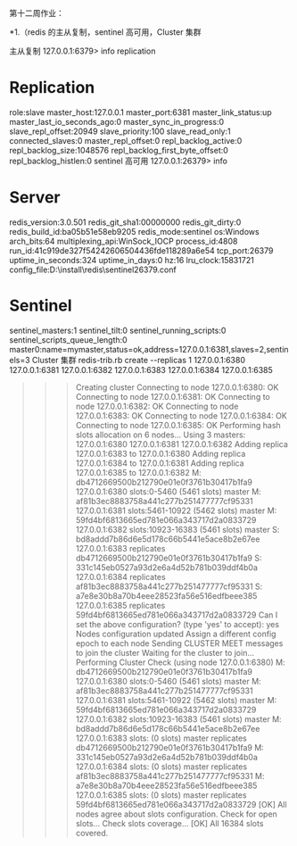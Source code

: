第十二周作业：

*1.（redis 的主从复制，sentinel 高可用，Cluster 集群

主从复制
127.0.0.1:6379> info replication
# Replication
role:slave
master_host:127.0.0.1
master_port:6381
master_link_status:up
master_last_io_seconds_ago:0
master_sync_in_progress:0
slave_repl_offset:20949
slave_priority:100
slave_read_only:1
connected_slaves:0
master_repl_offset:0
repl_backlog_active:0
repl_backlog_size:1048576
repl_backlog_first_byte_offset:0
repl_backlog_histlen:0
sentinel 高可用
127.0.0.1:26379> info
# Server
redis_version:3.0.501
redis_git_sha1:00000000
redis_git_dirty:0
redis_build_id:ba05b51e58eb9205
redis_mode:sentinel
os:Windows
arch_bits:64
multiplexing_api:WinSock_IOCP
process_id:4808
run_id:41c919de327f54242606504436fde118289a6e54
tcp_port:26379
uptime_in_seconds:324
uptime_in_days:0
hz:16
lru_clock:15831721
config_file:D:\install\redis\sentinel26379.conf

# Sentinel
sentinel_masters:1
sentinel_tilt:0
sentinel_running_scripts:0
sentinel_scripts_queue_length:0
master0:name=mymaster,status=ok,address=127.0.0.1:6381,slaves=2,sentinels=3
Cluster 集群
redis-trib.rb create --replicas 1 127.0.0.1:6380 127.0.0.1:6381 127.0.0.1:6382 127.0.0.1:6383 127.0.0.1:6384 127.0.0.1:6385
>>> Creating cluster
Connecting to node 127.0.0.1:6380: OK
Connecting to node 127.0.0.1:6381: OK
Connecting to node 127.0.0.1:6382: OK
Connecting to node 127.0.0.1:6383: OK
Connecting to node 127.0.0.1:6384: OK
Connecting to node 127.0.0.1:6385: OK
>>> Performing hash slots allocation on 6 nodes...
Using 3 masters:
127.0.0.1:6380
127.0.0.1:6381
127.0.0.1:6382
Adding replica 127.0.0.1:6383 to 127.0.0.1:6380
Adding replica 127.0.0.1:6384 to 127.0.0.1:6381
Adding replica 127.0.0.1:6385 to 127.0.0.1:6382
M: db4712669500b212790e01e0f3761b30417b1fa9 127.0.0.1:6380
   slots:0-5460 (5461 slots) master
M: af81b3ec8883758a441c277b251477777cf95331 127.0.0.1:6381
   slots:5461-10922 (5462 slots) master
M: 59fd4bf6813665ed781e066a343717d2a0833729 127.0.0.1:6382
   slots:10923-16383 (5461 slots) master
S: bd8addd7b86d6e5d178c66b5441e5ace8b2e67ee 127.0.0.1:6383
   replicates db4712669500b212790e01e0f3761b30417b1fa9
S: 331c145eb0527a93d2e6a4d52b781b039ddf4b0a 127.0.0.1:6384
   replicates af81b3ec8883758a441c277b251477777cf95331
S: a7e8e30b8a70b4eee28523fa56e516edfbeee385 127.0.0.1:6385
   replicates 59fd4bf6813665ed781e066a343717d2a0833729
Can I set the above configuration? (type 'yes' to accept): yes
>>> Nodes configuration updated
>>> Assign a different config epoch to each node
>>> Sending CLUSTER MEET messages to join the cluster
Waiting for the cluster to join...
>>> Performing Cluster Check (using node 127.0.0.1:6380)
M: db4712669500b212790e01e0f3761b30417b1fa9 127.0.0.1:6380
   slots:0-5460 (5461 slots) master
M: af81b3ec8883758a441c277b251477777cf95331 127.0.0.1:6381
   slots:5461-10922 (5462 slots) master
M: 59fd4bf6813665ed781e066a343717d2a0833729 127.0.0.1:6382
   slots:10923-16383 (5461 slots) master
M: bd8addd7b86d6e5d178c66b5441e5ace8b2e67ee 127.0.0.1:6383
   slots: (0 slots) master
   replicates db4712669500b212790e01e0f3761b30417b1fa9
M: 331c145eb0527a93d2e6a4d52b781b039ddf4b0a 127.0.0.1:6384
   slots: (0 slots) master
   replicates af81b3ec8883758a441c277b251477777cf95331
M: a7e8e30b8a70b4eee28523fa56e516edfbeee385 127.0.0.1:6385
   slots: (0 slots) master
   replicates 59fd4bf6813665ed781e066a343717d2a0833729
[OK] All nodes agree about slots configuration.
>>> Check for open slots...
>>> Check slots coverage...
[OK] All 16384 slots covered.